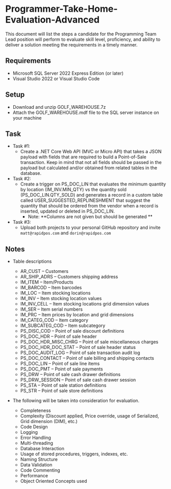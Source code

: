 # Programmer-Take-Home-Evaluation-Advanced
This document will list the steps a candidate for the Programming Team Lead position will perform to evaluate skill level, proficiency, and ability to deliver a solution meeting the requirements in a timely manner.

## Requirements
- Microsoft SQL Server 2022 Express Edition (or later)
- Visual Studio 2022 or Visual Studio Code

## Setup
- Download and unzip GOLF_WAREHOUSE.7z
- Attach the GOLF_WAREHOUSE.mdf file to the SQL server instance on your machine

## Task
- Task #1:
	- Create a .NET Core Web API (MVC or Micro API) that takes a JSON payload with fields that are required to build a Point-of-Sale transaction. Keep in mind that not all fields should be passed in the payload but calculated and/or obtained from related tables in the database.
- Task #2:
	- Create a trigger on PS_DOC_LIN that evaluates the minimum quantity by location (IM_INV.MIN_QTY) vs the quantity sold (PS_DOC_LIN.QTY_SOLD) and generates a record in a custom table called USER_SUGGESTED_REPLINESHMENT that suggest the quantity that should be ordered from the vendor when a record is inserted, updated or deleted in PS_DOC_LIN.
		- Note: **Columns are not given but should be generated **
- Task #3:
	- Upload both projects to your personal GitHub repository and invite `matt@rapidpos.com` and `dorin@rapidpos.com`

## Notes
- Table descriptions
	- AR_CUST – Customers
	- AR_SHIP_ADRS – Customers shipping address
	- IM_ITEM – Item/Products
	- IM_BARCOD – Item barcodes
	- IM_LOC – Item stocking locations
	- IM_INV – Item stocking location values
	- IM_INV_CELL – Item stocking locations grid dimension values
	- IM_SER – Item serial numbers
	- IM_PRC – Item prices by location and grid dimensions
	- IM_CATEG_COD – Item category
	- IM_SUBCATEG_COD – Item subcategory
	- PS_DISC_COD – Point of sale discount definitions
	- PS_DOC_HDR – Point of sale header
	- PS_DOC_HDR_MISC_CHRG – Point of sale miscellaneous charges
	- PS_DOC_HDR_DOC_STAT – Point of sale header status
	- PS_DOC_AUDIT_LOG – Point of sale transaction audit log
	- PS_DOC_CONTACT – Point of sale billing and shipping contacts
	- PS_DOC_LIN – Point of sale line items
	- PS_DOC_PMT – Point of sale payments
	- PS_DRW – Point of sale cash drawer definitions
	- PS_DRW_SESSION – Point of sale cash drawer session
	- PS_STA – Point of sale station definitions
	- PS_STR – Point of sale store definitions

- The following will be taken into consideration for evaluation.
	- Completeness
	- Complexity (Discount applied, Price override, usage of Serialized, Grid dimension (DIM), etc.)
	- Code Design
	- Logging
	- Error Handling
	- Multi-threading
	- Database Interaction
	- Usage of stored procedures, triggers, indexes, etc.
	- Naming Structure
	- Data Validation
	- Code Commenting
	- Performance
	- Object Oriented Concepts used

